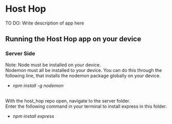 # Host Hop
TO DO: Write description of app here

## Running the Host Hop app on your device
### Server Side
Note: Node must be installed on your device. \
Nodemon must all be installed to your device. You can do this through the following line, that installs the nodemon package globally on your device.
* _npm install -g nodemon_


\
With the host_hop repo open, navigate to the server folder.\
Enter the following command in your terminal to install express in this folder.
* _npm install express_